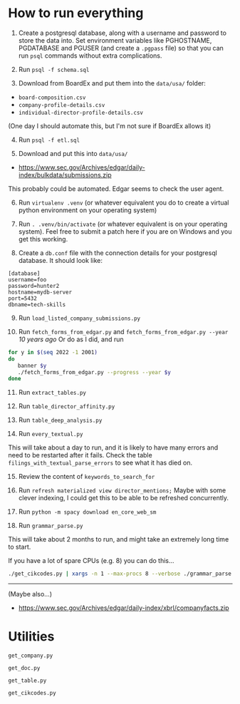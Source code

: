How to run everything
=====================

1. Create a postgresql database, along with a username and password to
store the data into. Set environment variables like PGHOSTNAME,
PGDATABASE and PGUSER (and create a `.pgpass` file) so that you can
run `psql` commands without extra complications.

2. Run `psql -f schema.sql`

3. Download from BoardEx and put them into the `data/usa/` folder:

- `board-composition.csv`
- `company-profile-details.csv`
- `individual-director-profile-details.csv`

(One day I should automate this, but I'm not sure if BoardEx allows it)

4. Run `psql -f etl.sql`

5. Download and put this into `data/usa/`

- https://www.sec.gov/Archives/edgar/daily-index/bulkdata/submissions.zip

This probably could be automated. Edgar seems to check the user agent.


6. Run `virtualenv .venv` (or whatever equivalent you do to create a virtual python
environment on your operating system)

7. Run `. .venv/bin/activate` (or whatever equivalent is on your operating system).
Feel free to submit a patch here if you are on Windows and you get this working.

8. Create a `db.conf` file with the connection details for your postgresql database.
It should look like:

```
[database]
username=foo
password=hunter2
hostname=mydb-server
port=5432
dbname=tech-skills
```

9. Run `load_listed_company_submissions.py`


10. Run `fetch_forms_from_edgar.py` and `fetch_forms_from_edgar.py --year` _10 years ago_
Or do as I did, and run
```sh
for y in $(seq 2022 -1 2001)
do
   banner $y
   ./fetch_forms_from_edgar.py --progress --year $y
done
```


11. Run `extract_tables.py`

12. Run `table_director_affinity.py`

13. Run `table_deep_analysis.py`

14. Run `every_textual.py`

This will take about a day to run, and it is likely to have many errors and
need to be restarted after it fails. Check the table `filings_with_textual_parse_errors`
to see what it has died on.

15. Review the content of `keywords_to_search_for`

16. Run `refresh materialized view director_mentions;`
Maybe with some clever indexing, I could get this to be able to be refreshed concurrently.

17. Run `python -m spacy download en_core_web_sm`

18. Run `grammar_parse.py`

This will take about 2 months to run, and might take an extremely long time to start.

If you have a lot of spare CPUs (e.g. 8) you can do this...

```sh
./get_cikcodes.py | xargs -n 1 --max-procs 8 --verbose ./grammar_parse.py --random-order --cikcode
```

----------------------------------------------------------------------

(Maybe also...)
- https://www.sec.gov/Archives/edgar/daily-index/xbrl/companyfacts.zip



# Utilities

`get_company.py`

`get_doc.py`

`get_table.py`

`get_cikcodes.py`

